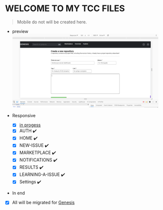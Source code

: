 # WELCOME TO MY TCC FILES

> Mobile do not will be created here.
  
- preview
![Issue preview](./assets/issue.PNG)

- Responsive
  - [X] [in progess](https://github.com/geni-sys/webfinal)
  - [x] AUTH ✔️️
  - [x] HOME ✔️️
  - [x] NEW-ISSUE ✔️️
  - [x] MARKETPLACE ✔️️
  - [x] NOTIFICATIONS ✔️️
  - [x] RESULTS ✔️️
  - [x] LEARNING-A-ISSUE ✔️️
  - [X] Settings ✔️️
  
- In end
 - [X] All will be migrated for [Genesis](https://github.com/geni-sys)
